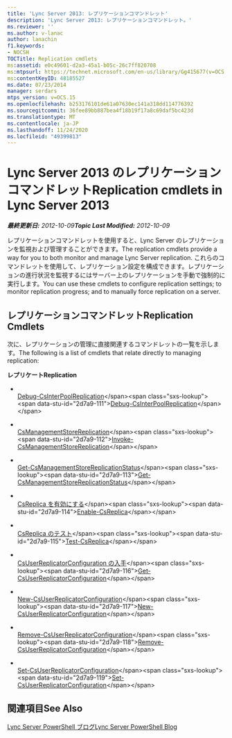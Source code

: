 ```yaml
---
title: 'Lync Server 2013: レプリケーションコマンドレット'
description: 'Lync Server 2013: レプリケーションコマンドレット。'
ms.reviewer: ''
ms.author: v-lanac
author: lanachin
f1.keywords:
- NOCSH
TOCTitle: Replication cmdlets
ms:assetid: e0c49601-d2a3-45a1-b05c-26c7ff820708
ms:mtpsurl: https://technet.microsoft.com/en-us/library/Gg415677(v=OCS.15)
ms:contentKeyID: 48185527
ms.date: 07/23/2014
manager: serdars
mtps_version: v=OCS.15
ms.openlocfilehash: b253176101de61a07630ec141a318dd114776392
ms.sourcegitcommit: 36fee89bb887bea4f18b19f17a8c69daf5bc423d
ms.translationtype: MT
ms.contentlocale: ja-JP
ms.lasthandoff: 11/24/2020
ms.locfileid: "49399813"
---
```

# <a name="replication-cmdlets-in-lync-server-2013"></a><span data-ttu-id="2d7a9-103">Lync Server 2013 のレプリケーションコマンドレット</span><span class="sxs-lookup"><span data-stu-id="2d7a9-103">Replication cmdlets in Lync Server 2013</span></span>

<div data-xmlns="http://www.w3.org/1999/xhtml">

<div class="topic" data-xmlns="http://www.w3.org/1999/xhtml" data-msxsl="urn:schemas-microsoft-com:xslt" data-cs="https://msdn.microsoft.com/">

<div data-asp="https://msdn2.microsoft.com/asp">



</div>

<div id="mainSection">

<div id="mainBody"><span data-ttu-id="2d7a9-104">

<span> </span></span><span class="sxs-lookup"><span data-stu-id="2d7a9-104">

<span> </span></span></span>

<span data-ttu-id="2d7a9-105">_**最終更新日:** 2012-10-09_</span><span class="sxs-lookup"><span data-stu-id="2d7a9-105">_**Topic Last Modified:** 2012-10-09_</span></span>

<span data-ttu-id="2d7a9-106">レプリケーションコマンドレットを使用すると、Lync Server のレプリケーションを監視および管理することができます。</span><span class="sxs-lookup"><span data-stu-id="2d7a9-106">The replication cmdlets provide a way for you to both monitor and manage Lync Server replication.</span></span> <span data-ttu-id="2d7a9-107">これらのコマンドレットを使用して、レプリケーション設定を構成できます。レプリケーションの進行状況を監視するにはサーバー上のレプリケーションを手動で強制的に実行します。</span><span class="sxs-lookup"><span data-stu-id="2d7a9-107">You can use these cmdlets to configure replication settings; to monitor replication progress; and to manually force replication on a server.</span></span>

<div>

## <a name="replication-cmdlets"></a><span data-ttu-id="2d7a9-108">レプリケーションコマンドレット</span><span class="sxs-lookup"><span data-stu-id="2d7a9-108">Replication Cmdlets</span></span>

<span data-ttu-id="2d7a9-109">次に、レプリケーションの管理に直接関連するコマンドレットの一覧を示します。</span><span class="sxs-lookup"><span data-stu-id="2d7a9-109">The following is a list of cmdlets that relate directly to managing replication:</span></span>

<span data-ttu-id="2d7a9-110">**レプリケート**</span><span class="sxs-lookup"><span data-stu-id="2d7a9-110">**Replication**</span></span>

  - <span></span>  
    <span data-ttu-id="2d7a9-111">[Debug-CsInterPoolReplication](https://technet.microsoft.com/library/JJ619185(v=OCS.15))</span><span class="sxs-lookup"><span data-stu-id="2d7a9-111">[Debug-CsInterPoolReplication](https://technet.microsoft.com/library/JJ619185(v=OCS.15))</span></span>

<!-- end list -->

  - <span></span>  
    <span data-ttu-id="2d7a9-112">[CsManagementStoreReplication](https://technet.microsoft.com/library/Gg413060(v=OCS.15))</span><span class="sxs-lookup"><span data-stu-id="2d7a9-112">[Invoke-CsManagementStoreReplication](https://technet.microsoft.com/library/Gg413060(v=OCS.15))</span></span>

<!-- end list -->

  - <span></span>  
    <span data-ttu-id="2d7a9-113">[Get-CsManagementStoreReplicationStatus](https://technet.microsoft.com/library/Gg399052(v=OCS.15))</span><span class="sxs-lookup"><span data-stu-id="2d7a9-113">[Get-CsManagementStoreReplicationStatus](https://technet.microsoft.com/library/Gg399052(v=OCS.15))</span></span>

<!-- end list -->

  - <span></span>  
    <span data-ttu-id="2d7a9-114">[CsReplica を有効にする](https://technet.microsoft.com/library/Gg425965(v=OCS.15))</span><span class="sxs-lookup"><span data-stu-id="2d7a9-114">[Enable-CsReplica](https://technet.microsoft.com/library/Gg425965(v=OCS.15))</span></span>

  - <span></span>  
    <span data-ttu-id="2d7a9-115">[CsReplica のテスト](https://technet.microsoft.com/library/JJ205289(v=OCS.15))</span><span class="sxs-lookup"><span data-stu-id="2d7a9-115">[Test-CsReplica](https://technet.microsoft.com/library/JJ205289(v=OCS.15))</span></span>

<!-- end list -->

  - <span></span>  
    <span data-ttu-id="2d7a9-116">[CsUserReplicatorConfiguration の入手](https://technet.microsoft.com/library/Gg398548(v=OCS.15))</span><span class="sxs-lookup"><span data-stu-id="2d7a9-116">[Get-CsUserReplicatorConfiguration](https://technet.microsoft.com/library/Gg398548(v=OCS.15))</span></span>

  - <span></span>  
    <span data-ttu-id="2d7a9-117">[New-CsUserReplicatorConfiguration](https://technet.microsoft.com/library/Gg399059(v=OCS.15))</span><span class="sxs-lookup"><span data-stu-id="2d7a9-117">[New-CsUserReplicatorConfiguration](https://technet.microsoft.com/library/Gg399059(v=OCS.15))</span></span>

  - <span></span>  
    <span data-ttu-id="2d7a9-118">[Remove-CsUserReplicatorConfiguration](https://technet.microsoft.com/library/Gg425738(v=OCS.15))</span><span class="sxs-lookup"><span data-stu-id="2d7a9-118">[Remove-CsUserReplicatorConfiguration](https://technet.microsoft.com/library/Gg425738(v=OCS.15))</span></span>

  - <span></span>  
    <span data-ttu-id="2d7a9-119">[Set-CsUserReplicatorConfiguration](https://technet.microsoft.com/library/Gg398540(v=OCS.15))</span><span class="sxs-lookup"><span data-stu-id="2d7a9-119">[Set-CsUserReplicatorConfiguration](https://technet.microsoft.com/library/Gg398540(v=OCS.15))</span></span>

</div>

<div>

## <a name="see-also"></a><span data-ttu-id="2d7a9-120">関連項目</span><span class="sxs-lookup"><span data-stu-id="2d7a9-120">See Also</span></span>


[<span data-ttu-id="2d7a9-121">Lync Server PowerShell ブログ</span><span class="sxs-lookup"><span data-stu-id="2d7a9-121">Lync Server PowerShell Blog</span></span>](https://go.microsoft.com/fwlink/p/?linkid=203150)  
  

<span data-ttu-id="2d7a9-122"></div>

</div>

<span> </span>

</div>

</div>

</span><span class="sxs-lookup"><span data-stu-id="2d7a9-122"></div>

</div>

<span> </span>

</div>

</div>

</span></span></div>

